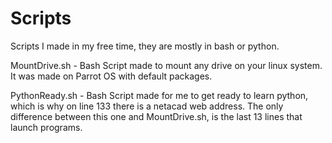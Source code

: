 # Scripts
Scripts I made in my free time, they are mostly in bash or python. 

MountDrive.sh - Bash Script made to mount any drive on your linux system. It was made on Parrot OS with default packages. 

PythonReady.sh - Bash Script made for me to get ready to learn python, which is why on line 133 there is a netacad web address. The only difference between this one and MountDrive.sh, is the last 13 lines that launch programs. 
